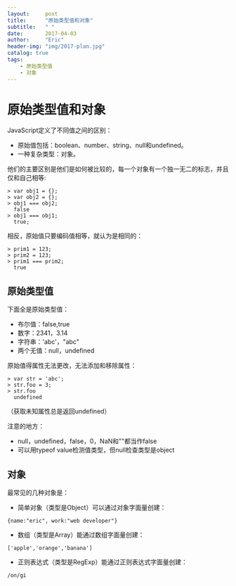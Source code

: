 ```yaml
---
layout:     post
title:      "原始类型值和对象"
subtitle:   " "
date:       2017-04-03
author:     "Eric"
header-img: "img/2017-plan.jpg"
catalog: true
tags:
    - 原始类型值
    - 对象
---
```

# 原始类型值和对象
JavaScript定义了不同值之间的区别：

* 原始值包括：boolean、number、string、null和undefined。
* 一种复杂类型：对象。

他们的主要区别是他们是如何被比较的，每一个对象有一个独一无二的标志，并且仅和自己相等:

```
> var obj1 = {};
> var obj2 = {};
> obj1 === obj2;
  false
> obj1 === obj1;
  true;
```
相反，原始值只要编码值相等，就认为是相同的：

```
> prim1 = 123;
> prim2 = 123;
> prim1 === prim2;
  true
```
## 原始类型值
下面全是原始类型值：

* 布尔值：false,true
* 数字：2341，3.14
* 字符串：'abc'，"abc"
* 两个无值：null，undefined

原始值得属性无法更改，无法添加和移除属性：

```
> var str = 'abc';
> str.foo = 3;
> str.foo
  undefined
```
（获取未知属性总是返回undefined）

注意的地方：

* null，undefined，false，0，NaN和""都当作false
* 可以用typeof value检测值类型，但null检查类型是object

## 对象
最常见的几种对象是：

* 简单对象（类型是Object）可以通过对象字面量创建：

`{name:"eric", work:"web developer"}`

* 数组（类型是Array）能通过数组字面量创建：

`['apple','orange','banana']`

* 正则表达式（类型是RegExp）能通过正则表达式字面量创建：

`/on/gi`
